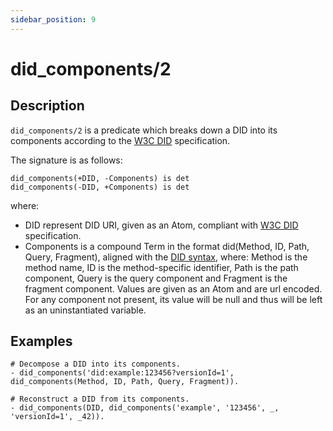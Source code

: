 ```yaml
---
sidebar_position: 9
---
```

[//]: # (This file is auto-generated. Please do not modify it yourself.)

# did_components/2

## Description

`did_components/2` is a predicate which breaks down a DID into its components according to the [W3C DID](<https://w3c.github.io/did-core>) specification.

The signature is as follows:

```text
did_components(+DID, -Components) is det
did_components(-DID, +Components) is det
```

where:

- DID represent DID URI, given as an Atom, compliant with [W3C DID](<https://w3c.github.io/did-core>) specification.
- Components is a compound Term in the format did\(Method, ID, Path, Query, Fragment\), aligned with the [DID syntax](<https://w3c.github.io/did-core/#did-syntax>), where: Method is the method name, ID is the method\-specific identifier, Path is the path component, Query is the query component and Fragment is the fragment component. Values are given as an Atom and are url encoded. For any component not present, its value will be null and thus will be left as an uninstantiated variable.

## Examples

```text
# Decompose a DID into its components.
- did_components('did:example:123456?versionId=1', did_components(Method, ID, Path, Query, Fragment)).

# Reconstruct a DID from its components.
- did_components(DID, did_components('example', '123456', _, 'versionId=1', _42)).
```
